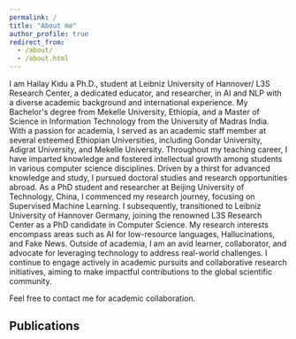 ```yaml
---
permalink: /
title: "About me"
author_profile: true
redirect_from: 
  - /about/
  - /about.html
---
```


I am Hailay Kidu a Ph.D., student at Leibniz University of Hannover/ L3S Research Center, a dedicated educator, and researcher, in AI and NLP  with a diverse academic background and international experience. My Bachelor's degree from Mekelle University, Ethiopia, and a Master of Science in Information Technology from the University of Madras India.
With a passion for academia, I served as an academic staff member at several esteemed Ethiopian Universities, including Gondar University, Adigrat University, and Mekelle University. Throughout my teaching career, I  have imparted knowledge and fostered intellectual growth among students in various computer science disciplines.
Driven by a thirst for advanced knowledge and study, I pursued doctoral studies and research opportunities abroad. As a PhD student and researcher at Beijing University of Technology, China, I commenced my research journey, focusing on Supervised Machine Learning.  I subsequently, transitioned to Leibniz University of Hannover Germany, joining the renowned L3S Research Center as a PhD candidate in Computer Science.
My research interests encompass areas such as AI for low-resource languages, Hallucinations, and Fake News. 
Outside of academia, I am an avid learner, collaborator, and advocate for leveraging technology to address real-world challenges. I continue to engage actively in academic pursuits and collaborative research initiatives, aiming to make impactful contributions to the global scientific community.

Feel free to contact me for academic collaboration. 





Publications
------


